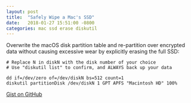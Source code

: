 ```yaml
---
layout: post
title:  "Safely Wipe a Mac's SSD"
date:   2018-01-27 15:51:00 -0800
categories: mac ssd erase diskutil
---
```

Overwrite the macOS disk partition table and re-partition over encrypted data without causing excessive wear by explicitly erasing the full SSD:

```
# Replace N in diskN with the disk number of your choice
# Use "diskutil list" to confirm, and ALWAYS back up your data

dd if=/dev/zero of=/dev/diskN bs=512 count=1
diskutil partitionDisk /dev/diskN 1 GPT APFS "Macintosh HD" 100%
```

[Gist on GitHub](https://gist.github.com/lucascantor/5316443b3e791c8301196a11b85adf66)
